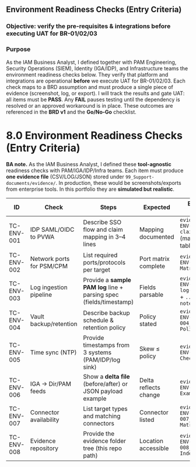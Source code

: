## Environment Readiness Checks (Entry Criteria)

### Objective: verify the pre-requisites & integrations before executing UAT for BR-01/02/03

### **Purpose** 

As the IAM Business Analyst, I defined together with PAM Engineering, Security Operations (SIEM), Identity (IGA/IDP), and Infrastructure teams the environment readiness checks below. They verify that platform and integrations are operational **before** we execute UAT for BR-01/02/03. 
Each check maps to a BRD assumption and must produce a single piece of evidence (screenshot, log, or export). I will track the results and gate UAT: all items must be **PASS**.
Any **FAIL** pauses testing until the dependency is resolved or an approved workaround is in place. These outcomes are referenced in the **BRD v1** and the **Go/No-Go** checklist.


# 8.0 Environment Readiness Checks (Entry Criteria)

**BA note.** As the IAM Business Analyst, I defined these **tool-agnostic** readiness checks with PAM/IGA/IDP/Infra teams. Each item must produce **one evidence file** (CSV/LOG/JSON) stored under `99_Support-documents/evidence/`. In production, these would be screenshots/exports from enterprise tools. In this portfolio they are **simulated but realistic**.

| ID | Check | Steps | Expected | Evidence (demo) |
|---|---|---|---|---|
| TC-ENV-001 | IDP SAML/OIDC to PVWA | Describe SSO flow and claim mapping in 3–4 lines | Mapping documented | `evidence/TC-ENV-001_SSO-claims.txt` (mapping table) |
| TC-ENV-002 | Network ports for PSM/CPM | List required ports/protocols per target | Port matrix complete | `evidence/TC-ENV-002_Port-Matrix.csv` |
| TC-ENV-003 | Log ingestion pipeline | Provide a **sample PAM log** line + parsing spec (fields/timestamp) | Fields parsable | `evidence/TC-ENV-003_PAM-log-sample.log` + `..._parsing-notes.txt` |
| TC-ENV-004 | Vault backup/retention | Describe backup schedule & retention policy | Policy stated | `evidence/TC-ENV-004_Backup-Policy.txt` |
| TC-ENV-005 | Time sync (NTP) | Provide timestamps from 3 systems (PAM/IDP/log sink) | Skew ≤ policy | `evidence/TC-ENV-005_Time-Check.csv` |
| TC-ENV-006 | IGA → Dir/PAM feeds | Show a **delta file** (before/after) or JSON payload example | Delta reflects change | `evidence/TC-ENV-006_Delta-Example.json` |
| TC-ENV-007 | Connector availability | List target types and matching connectors | Connector listed | `evidence/TC-ENV-007_Connector-Matrix.csv` |
| TC-ENV-008 | Evidence repository | Provide the evidence folder tree (this repo path) | Location accessible | `evidence/TC-ENV-008_Evidence-Index.md` |


